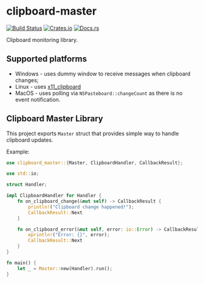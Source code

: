 # clipboard-master

[![Build Status](https://dev.azure.com/DoumanAsh/clipboard-master/_apis/build/status/DoumanAsh.clipboard-master?branchName=master)](https://dev.azure.com/DoumanAsh/clipboard-master/_build/latest?definitionId=5&branchName=master)
[![Crates.io](https://img.shields.io/crates/v/clipboard-master.svg)](https://crates.io/crates/clipboard-master)
[![Docs.rs](https://docs.rs/clipboard-master/badge.svg)](https://docs.rs/clipboard-master/*/x86_64-pc-windows-msvc/clipboard_master/)

Clipboard monitoring library.

## Supported platforms

- Windows - uses dummy window to receive messages when clipboard changes;
- Linux - uses [x11_clipboard](https://github.com/quininer/x11-clipboard)
- MacOS - uses polling via `NSPasteboard::changeCount` as there is no event notification.

## Clipboard Master Library

This project exports `Master` struct that provides simple way to handle clipboard updates.

Example:

```rust
use clipboard_master::{Master, ClipboardHandler, CallbackResult};

use std::io;

struct Handler;

impl ClipboardHandler for Handler {
    fn on_clipboard_change(&mut self) -> CallbackResult {
        println!("Clipboard change happened!");
        CallbackResult::Next
    }

    fn on_clipboard_error(&mut self, error: io::Error) -> CallbackResult {
        eprintln!("Error: {}", error);
        CallbackResult::Next
    }
}

fn main() {
    let _ = Master::new(Handler).run();
}
```
